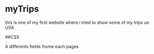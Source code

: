 # myTrips

this is one of my first website where i tried to show some of my trips un USA

##CSS

A differents fields frome each pages
